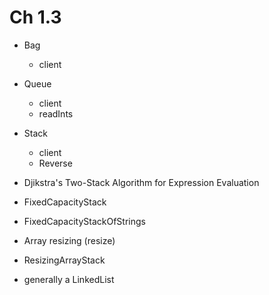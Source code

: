# Ch 1.3
- Bag
    - client
- Queue
    - client
    - readInts
- Stack
    - client
    - Reverse

- Djikstra's Two-Stack Algorithm for Expression Evaluation
- FixedCapacityStack
- FixedCapacityStackOfStrings
- Array resizing (resize)
- ResizingArrayStack
- generally a LinkedList
